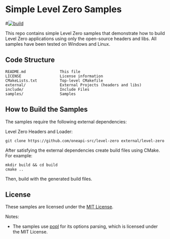 # Simple Level Zero Samples

#[![build](https://github.com/bashbaug/simple-level-zero-samples/workflows/build/badge.svg?branch=main)](https://github.com/bashbaug/simple-level-zero-samples/actions?query=workflow%3Abuild+branch%3Amain)

This repo contains simple Level Zero samples that demonstrate how to build
Level Zero applications using only the open-source headers and libs.
All samples have been tested on Windows and Linux.

## Code Structure

```
README.md               This file
LICENSE                 License information
CMakeLists.txt          Top-level CMakefile
external/               External Projects (headers and libs)
include/                Include Files
samples/                Samples
```

## How to Build the Samples

The samples require the following external dependencies:

Level Zero Headers and Loader:

    git clone https://github.com/oneapi-src/level-zero external/level-zero

After satisfying the external dependencies create build files using CMake.  For example:

    mkdir build && cd build
    cmake ..

Then, build with the generated build files.

## License

These samples are licensed under the [MIT License](LICENSE).

Notes:
* The samples use [popl](https://github.com/badaix/popl) for its options
parsing, which is licensed under the MIT License.
